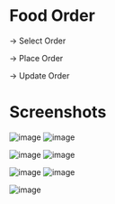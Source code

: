 # Food Order
-> Select Order

-> Place Order

-> Update Order

# Screenshots

![image](https://user-images.githubusercontent.com/80817063/163700580-392e9bbf-ca34-4616-8156-0335c67642f3.png)
![image](https://user-images.githubusercontent.com/80817063/163700583-f9e7c04f-3ee5-4ee1-b0d3-d18eb321c1c2.png)


![image](https://user-images.githubusercontent.com/80817063/163700590-311fa4ae-7200-4a4c-9d8d-cf9c60812806.png)
![image](https://user-images.githubusercontent.com/80817063/163700593-852e61fe-d71f-4c00-b09b-ff30866d1d3a.png)


![image](https://user-images.githubusercontent.com/80817063/163700607-fd6bf5ee-fcba-4c65-a1a2-13da3a456468.png)
![image](https://user-images.githubusercontent.com/80817063/163700611-aa575c4c-0a89-448f-b72d-ad485fb0167f.png)


![image](https://user-images.githubusercontent.com/80817063/163700613-cee59d61-51cc-412c-bbda-3eeebf652654.png)


